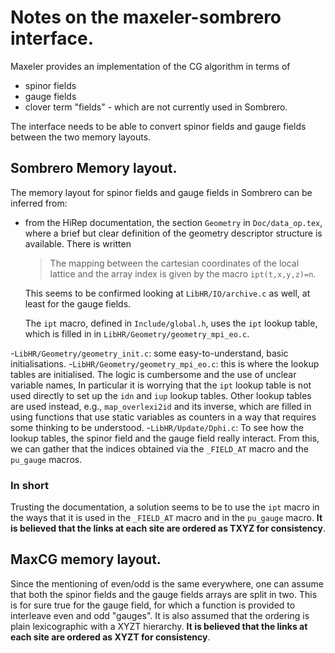 # Notes on the maxeler-sombrero interface.

Maxeler provides an implementation of the CG algorithm in terms of
- spinor fields
- gauge fields
- clover term "fields" - which are not currently used in Sombrero.

The interface needs to be able to convert spinor fields and gauge fields
between the two memory layouts. 

## Sombrero Memory layout.

The memory layout for spinor fields and gauge fields in Sombrero can be 
inferred from:
- from the HiRep documentation, the section `Geometry` in `Doc/data_op.tex`,
  where a brief but clear definition of the geometry descriptor structure 
  is available. There is written
  
  > The mapping between the cartesian coordinates of the local lattice 
  > and the array index is given by the macro `ipt(t,x,y,z)=n`.
  
  This seems to be confirmed looking at `LibHR/IO/archive.c` 
  as well, at least for the gauge fields. 
  
  The `ipt` macro, defined in `Include/global.h`, uses the `ipt` 
  lookup table, which is filled in in 
  `LibHR/Geometry/geometry_mpi_eo.c`.
  
-`LibHR/Geometry/geometry_init.c`: some easy-to-understand, basic 
  initialisations.
-`LibHR/Geometry/geometry_mpi_eo.c`: this is where the lookup tables are
  initialised. The logic is cumbersome and the use of unclear variable 
  names,
  In particular it is worrying that the `ipt` lookup table is not used
  directly to set up the `idn` and `iup` lookup tables. Other lookup tables
  are used instead, e.g., `map_overlexi2id` and its inverse, which are 
  filled in using functions that use static variables as counters in a 
  way that requires some thinking to be understood.
-`LibHR/Update/Dphi.c`: To see how the lookup tables, the spinor field and 
  the gauge field really interact.
  From this, we can gather that the indices obtained via the `_FIELD_AT` 
  macro and the `pu_gauge` macros. 
 
### In short

Trusting the documentation, a solution seems to be  to use the `ipt` macro 
in the ways that it is used in the `_FIELD_AT` macro and in the `pu_gauge` macro. 
**It is believed that the links at each site are ordered as TXYZ for 
consistency**.

## MaxCG memory layout. 

Since the mentioning of even/odd is the same everywhere, one can assume that
both the spinor fields and the gauge fields arrays are split in two. 
This is for sure true for the gauge field, for which a function is provided
to interleave even and odd "gauges".
It is also assumed that the ordering is plain lexicographic with a 
XYZT hierarchy.
**It is believed that the links at each site are ordered as XYZT for 
consistency**.



